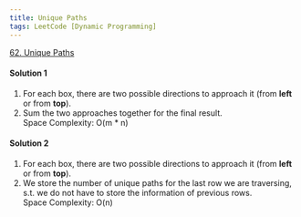```yaml
---
title: Unique Paths
tags: LeetCode [Dynamic Programming]
---
```


[62. Unique Paths](https://leetcode.com/problems/unique-paths/)
#### Solution 1
1. For each box, there are two possible directions to approach it (from **left** or from **top**).  
1. Sum the two approaches together for the final result.  
Space Complexity: O(m * n)
#### Solution 2
1. For each box, there are two possible directions to approach it (from **left** or from **top**).  
1. We store the number of unique paths for the last row we are traversing, s.t. we do not have to store the information 
of previous rows.  
Space Complexity: O(n)